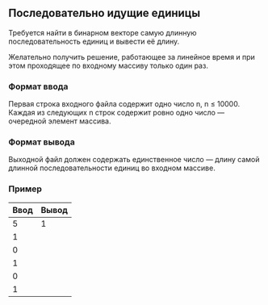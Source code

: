 ## Последовательно идущие единицы

Требуется найти в бинарном векторе самую длинную последовательность единиц и вывести её длину.

Желательно получить решение, работающее за линейное время и при этом проходящее по входному массиву только один раз.

### Формат ввода

Первая строка входного файла содержит одно число n, n ≤ 10000. Каждая из следующих n строк содержит ровно одно число — очередной элемент массива.

### Формат вывода

Выходной файл должен содержать единственное число — длину самой длинной последовательности единиц во входном массиве.

### Пример

| Ввод | Вывод |
| ---- | ----- |
| 5    | 1     |
| 1    |
| 0    |
| 1    |
| 0    |
| 1    |
